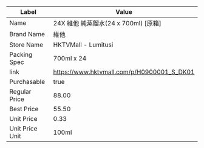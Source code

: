 | Label           | Value                                      |
| --------------- | ------------------------------------------ |
| Name            | 24X 維他 純蒸餾水(24 x 700ml) [原箱]               |
| Brand Name      | 維他                                         |
| Store Name      | HKTVMall - Lumitusi                        |
| Packing Spec    | 700ml x 24                                 |
| link            | https://www.hktvmall.com/p/H0900001_S_DK01 |
| Purchasable     | true                                       |
| Regular Price   | 88.00                                      |
| Best Price      | 55.50                                      |
| Unit Price      | 0.33                                       |
| Unit Price Unit | 100ml                                      |
